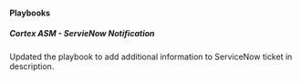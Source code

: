 #### Playbooks

##### Cortex ASM - ServieNow Notification

Updated the playbook to add additional information to ServiceNow ticket in description.